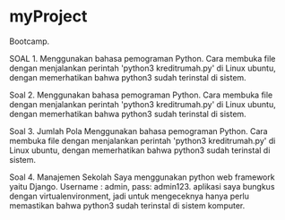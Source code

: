 # myProject
Bootcamp.

SOAL 1.
Menggunakan bahasa pemograman Python.
Cara membuka file dengan menjalankan perintah 'python3 kreditrumah.py' di Linux ubuntu, dengan memerhatikan bahwa python3 sudah terinstal di sistem.

Soal 2. 
Menggunakan bahasa pemograman Python.
Cara membuka file dengan menjalankan perintah 'python3 kreditrumah.py' di Linux ubuntu, dengan memerhatikan bahwa python3 sudah terinstal di sistem.

Soal 3. Jumlah Pola
Menggunakan bahasa pemograman Python.
Cara membuka file dengan menjalankan perintah 'python3 kreditrumah.py' di Linux ubuntu, dengan memerhatikan bahwa python3 sudah terinstal di sistem.

Soal 4. Manajemen Sekolah
Saya menggunakan python web framework yaitu Django. Username : admin, pass: admin123. aplikasi saya bungkus dengan virtualenvironment, jadi untuk mengeceknya hanya perlu memastikan bahwa python3 sudah terinstal di sistem komputer.

